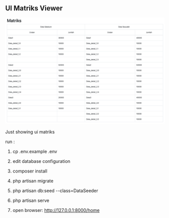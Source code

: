 ## UI Matriks Viewer

![GitHub Logo](/sample-image.png)

Just showing ui matriks

run :

1. cp .env.example .env

2. edit database configuration

3. composer install

4. php artisan migrate

5. php artisan db:seed --class=DataSeeder

6. php artisan serve

7. open browser: http://127.0.0.1:8000/home
